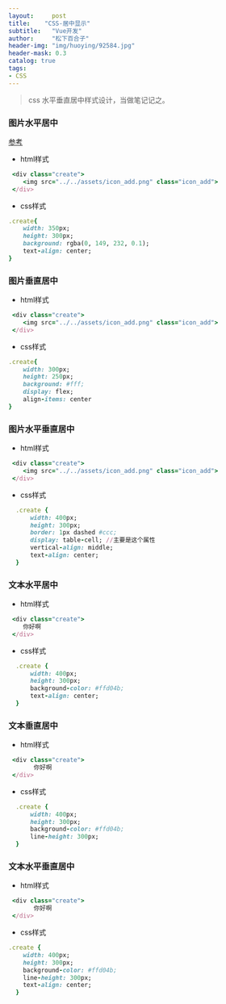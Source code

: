 ```yaml
---
layout:     post
title:    "CSS-居中显示"
subtitle:   "Vue开发"
author:     "松下百合子"
header-img: "img/huoying/92584.jpg"
header-mask: 0.3
catalog: true
tags:
- CSS
---
```


> css 水平垂直居中样式设计，当做笔记记之。

### 图片水平居中

[参考](https://zhidao.baidu.com/question/537179073.html) 

- html样式
```ruby
 <div class="create">
    <img src="../../assets/icon_add.png" class="icon_add">  
 </div>
```

- css样式
```ruby
.create{
    width: 350px;
    height: 300px;
    background: rgba(0, 149, 232, 0.1);
    text-align: center;
}
```

### 图片垂直居中

- html样式
```ruby
 <div class="create">
    <img src="../../assets/icon_add.png" class="icon_add">  
 </div>
```

- css样式
```ruby
.create{
    width: 300px;
    height: 250px;
    background: #fff;
    display: flex;
    align-items: center
}
```

### 图片水平垂直居中

- html样式
```ruby
 <div class="create">
    <img src="../../assets/icon_add.png" class="icon_add">  
 </div>
```

- css样式
```ruby
  .create {
      width: 400px;
      height: 300px;
      border: 1px dashed #ccc;
      display: table-cell; //主要是这个属性
      vertical-align: middle;
      text-align: center;
  }
```

### 文本水平居中

- html样式
```ruby
 <div class="create">
    你好啊
 </div>
```

- css样式
```ruby
  .create {
      width: 400px;
      height: 300px;
      background-color: #ffd04b;
      text-align: center;
  }
```

### 文本垂直居中

- html样式
```ruby
 <div class="create">
       你好啊
 </div>
```

- css样式
```ruby
  .create {
      width: 400px;
      height: 300px;
      background-color: #ffd04b;
      line-height: 300px;
  }
```

### 文本水平垂直居中

- html样式
```ruby
 <div class="create">
       你好啊
 </div>
```

- css样式
```ruby
.create {
    width: 400px;
    height: 300px;
    background-color: #ffd04b;
    line-height: 300px;
    text-align: center;
  }
```













